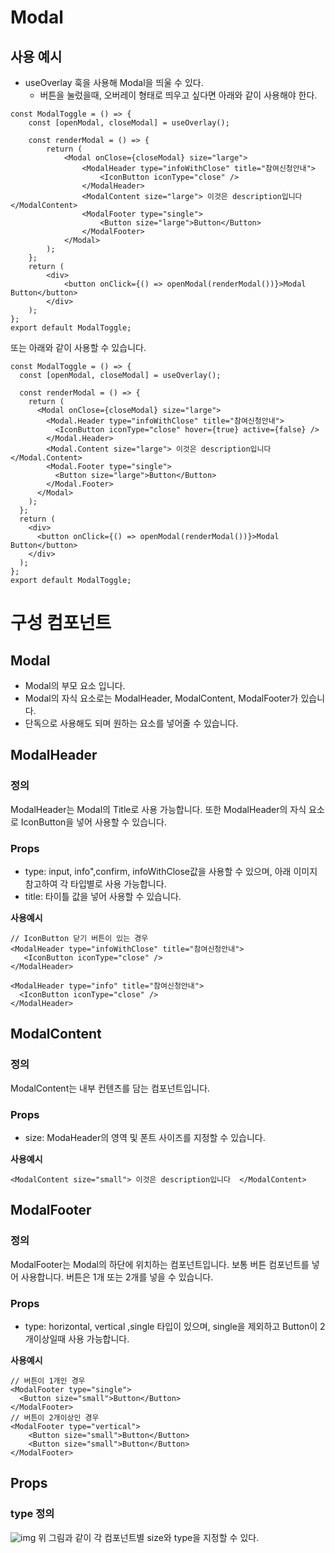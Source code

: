 # Modal

## 사용 예시
- useOverlay 훅을 사용해 Modal을 띄울 수 있다.
  - 버튼을 눌렀을때, 오버레이 형태로 띄우고 싶다면 아래와 같이 사용해야 한다.
```tsx
const ModalToggle = () => {
	const [openModal, closeModal] = useOverlay();

	const renderModal = () => {
		return (
			<Modal onClose={closeModal} size="large">
				<ModalHeader type="infoWithClose" title="참여신청안내">
					<IconButton iconType="close" />
				</ModalHeader>
				<ModalContent size="large"> 이것은 description입니다 </ModalContent>
				<ModalFooter type="single">
					<Button size="large">Button</Button>
				</ModalFooter>
			</Modal>
		);
	};
	return (
		<div>
			<button onClick={() => openModal(renderModal())}>Modal Button</button>
		</div>
	);
};
export default ModalToggle;
```

또는 아래와 같이 사용할 수 있습니다.

```tsx
const ModalToggle = () => {
  const [openModal, closeModal] = useOverlay();

  const renderModal = () => {
    return (
      <Modal onClose={closeModal} size="large">
        <Modal.Header type="infoWithClose" title="참여신청안내">
          <IconButton iconType="close" hover={true} active={false} />
        </Modal.Header>
        <Modal.Content size="large"> 이것은 description입니다 </Modal.Content>
        <Modal.Footer type="single">
          <Button size="large">Button</Button>
        </Modal.Footer>
      </Modal>
    );
  };
  return (
    <div>
      <button onClick={() => openModal(renderModal())}>Modal Button</button>
    </div>
  );
};
export default ModalToggle;
```

# 구성 컴포넌트

## Modal
- Modal의 부모 요소 입니다. 
- Modal의 자식 요소로는 ModalHeader, ModalContent, ModalFooter가 있습니다.
- 단독으로 사용해도 되며 원하는 요소를 넣어줄 수 있습니다.

## ModalHeader
### 정의 
ModalHeader는 Modal의 Title로 사용 가능합니다. 
또한 ModalHeader의 자식 요소로 IconButton을 넣어 사용할 수 있습니다.
### Props
- type: input, info",confirm, infoWithClose값을 사용할 수 있으며, 아래 이미지 참고하여 각 타입별로 사용 가능합니다.
- title: 타이틀 값을 넣어 사용할 수 있습니다.

**사용예시**
```tsx
// IconButton 닫기 버튼이 있는 경우
<ModalHeader type="infoWithClose" title="참여신청안내">
   <IconButton iconType="close" />
</ModalHeader>

<ModalHeader type="info" title="참여신청안내">
  <IconButton iconType="close" />
</ModalHeader>
```
## ModalContent
### 정의
ModalContent는 내부 컨텐츠를 담는 컴포넌트입니다.
### Props
- size:  ModaHeader의 영역 및 폰트 사이즈를 지정할 수 있습니다.

**사용예시**
```tsx
<ModalContent size="small"> 이것은 description입니다  </ModalContent>
```

## ModalFooter
### 정의
ModalFooter는 Modal의 하단에 위치하는 컴포넌트입니다.
보통 버튼 컴포넌트를 넣어 사용합니다.
버튼은 1개 또는 2개를 넣을 수 있습니다.
### Props
- type: horizontal, vertical ,single 타입이 있으며, single을 제외하고 Button이 2개이상일때 사용 가능합니다. 

**사용예시** 
```tsx
// 버튼이 1개인 경우
<ModalFooter type="single">
  <Button size="small">Button</Button>
</ModalFooter>
// 버튼이 2개이상인 경우
<ModalFooter type="vertical">
    <Button size="small">Button</Button>
    <Button size="small">Button</Button>
</ModalFooter>
```
## Props 
### type 정의
![img](https://user-images.githubusercontent.com/36434665/244858153-b3cec928-ffde-4eb5-b714-6502a4bfb915.png)
위 그림과 같이 각 컴포넌트별 size와 type을 지정할 수 있다.

